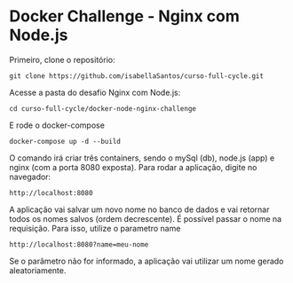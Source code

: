 # Docker Challenge - Nginx com Node.js

Primeiro, clone o repositório:
```
git clone https://github.com/isabellaSantos/curso-full-cycle.git
```
Acesse a pasta do desafio Nginx com Node.js:
```
cd curso-full-cycle/docker-node-nginx-challenge
```
E rode o docker-compose
```
docker-compose up -d --build
```
O comando irá criar três containers, sendo o mySql (db), node.js (app) e nginx (com a porta 8080 exposta).
Para rodar a aplicação, digite no navegador:
```
http://localhost:8080
```
A aplicação vai salvar um novo nome no banco de dados e vai retornar todos os nomes salvos (ordem decrescente). 
É possível passar o nome na requisição. Para isso, utilize o parametro name
```
http://localhost:8080?name=meu-nome
```
Se o parâmetro não for informado, a aplicação vai utilizar um nome gerado aleatoriamente.